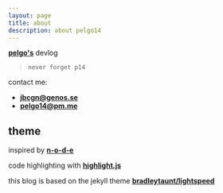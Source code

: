 ```yaml
---
layout: page
title: about
description: about pelgo14
---
```


[**pelgo's**](https://github.com/pelgo14) devlog

> `never forget p14`

contact me: 
- [**jbcgn@genos.se**](mailto:jbcgn@genos.se)
- [**pelgo14@pm.me**](mailto:pelgo14@pm.me)


## theme

inspired by [**n-o-d-e**](https://n-o-d-e.net/)

code highlighting with [**highlight.js**](https://highlightjs.org/)

this blog is based on the jekyll theme [**bradleytaunt/lightspeed**](https://github.com/bradleytaunt/lightspeed)

